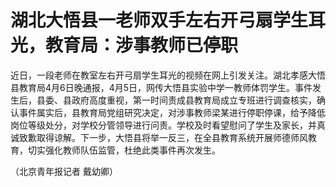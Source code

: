 # 湖北大悟县一老师双手左右开弓扇学生耳光，教育局：涉事教师已停职

近日，一段老师在教室左右开弓扇学生耳光的视频在网上引发关注。湖北孝感大悟县教育局4月6日晚通报，4月5日，网传大悟县实验中学一教师体罚学生。事件发生后，县委、县政府高度重视，第一时间责成县教育局成立专班进行调查核实，确认事件属实后，县教育局党组研究决定，对涉事教师梁某进行停职停课，给予降低岗位等级处分，对学校分管领导进行问责。学校及时看望慰问了学生及家长，并真诚致歉取得谅解。下一步，大悟县将举一反三，在全县教育系统开展师德师风教育，切实强化教师队伍监管，杜绝此类事件再次发生。

（北京青年报记者 戴幼卿）

